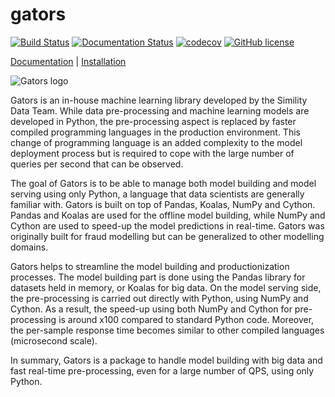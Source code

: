 # gators

[![Build Status](https://img.shields.io/travis/dmlc/treelite.svg?label=build&logo=travis&branch=mainline)](https://travis-ci.org/dmlc/treelite)
[![Documentation Status](https://readthedocs.org/projects/treelite/badge/?version=latest)](http://treelite.readthedocs.io/en/latest/?badge=latest)
[![codecov](https://codecov.io/gh/scikit-learn-contrib/imbalanced-learn/branch/master/graph/badge.svg)](https://codecov.io/gh/scikit-learn-contrib/imbalanced-learn)
[![GitHub license](http://dmlc.github.io/img/apache2.svg)](./LICENSE)


<a href="https://github.com/paypal/Gators/index.html" target="_blank">Documentation</a> | 
<a href="https://github.com/paypal/Gators/getting_started/install.html" target="_blank">Installation</a>


![Gators logo](doc_data/GATORS_LOGO.png)

Gators is an in-house machine learning library developed by the Simility Data Team. While data pre-processing and machine learning models are developed in Python, the pre-processing aspect is replaced by faster compiled programming languages in the production environment. This change of programming language is an added complexity to the model deployment process but is required to cope with the large number of queries per second that can be observed.

The goal of Gators is to be able to manage both model building and model serving using only Python, a language that data scientists are generally familiar with. Gators is built on top of Pandas, Koalas, NumPy and Cython. Pandas and Koalas are used for the offline model building, while NumPy and Cython are used to speed-up the model predictions in real-time. Gators was originally built for fraud modelling but can be generalized to other modelling domains.

Gators helps to streamline the model building and productionization processes. The model building part is done using the Pandas library for datasets held in memory, or Koalas for big data. On the model serving side, the pre-processing is carried out directly with Python, using NumPy and Cython. As a result, the speed-up using both NumPy and Cython for pre-processing is around x100 compared to standard Python code. Moreover, the per-sample response time becomes similar to other compiled languages (microsecond scale).

In summary, Gators is a package to handle model building with big data and fast real-time pre-processing, even for a large number of QPS, using only Python.

